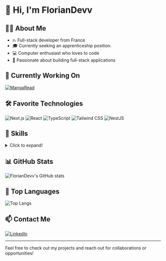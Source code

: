 # 👋 Hi, I'm FlorianDevv

## 👨‍💻 About Me

- <img src="https://upload.wikimedia.org/wikipedia/en/c/c3/Flag_of_France.svg" alt="Drapeau de la France" width="12" height="10"> Full-stack developer from France
- 🎓 Currently seeking an apprenticeship position.
- 💻 Computer enthusiast who loves to code
- 🚀 Passionate about building full-stack applications

## 🔭 Currently Working On

[![MangaRead](https://img.shields.io/static/v1?message=MangaRead&logo=github&label=&color=181717&logoColor=white&labelColor=&style=for-the-badge)](https://github.com/FlorianDevv/MangaRead)

## 🛠 Favorite Technologies

![Next.js](https://img.shields.io/badge/next.js-000000?style=for-the-badge&logo=nextdotjs&logoColor=white)
![React](https://img.shields.io/badge/React-20232A?style=for-the-badge&logo=react&logoColor=61DAFB)
![TypeScript](https://img.shields.io/badge/TypeScript-007ACC?style=for-the-badge&logo=typescript&logoColor=white)
![Tailwind CSS](https://img.shields.io/badge/Tailwind_CSS-38B2AC?style=for-the-badge&logo=tailwind-css&logoColor=white)
![NestJS](https://img.shields.io/badge/nestjs-E0234E?style=for-the-badge&logo=nestjs&logoColor=white)

## 🧰 Skills

<details>
  <summary>Click to expand!</summary>
  
  ![HTML5](https://img.shields.io/badge/HTML5-E34F26?style=for-the-badge&logo=html5&logoColor=white)
  ![CSS3](https://img.shields.io/badge/CSS3-1572B6?style=for-the-badge&logo=css3&logoColor=white)
  ![JavaScript](https://img.shields.io/badge/JavaScript-F7DF1E?style=for-the-badge&logo=javascript&logoColor=black)
  ![TypeScript](https://img.shields.io/badge/TypeScript-007ACC?style=for-the-badge&logo=typescript&logoColor=white)
  ![React](https://img.shields.io/badge/React-20232A?style=for-the-badge&logo=react&logoColor=61DAFB)
  ![Next.js](https://img.shields.io/badge/next.js-000000?style=for-the-badge&logo=nextdotjs&logoColor=white)
  ![NestJS](https://img.shields.io/badge/nestjs-E0234E?style=for-the-badge&logo=nestjs&logoColor=white)
  ![Vue.js](https://img.shields.io/badge/Vue.js-35495E?style=for-the-badge&logo=vuedotjs&logoColor=4FC08D)
  ![C#](https://img.shields.io/badge/C%23-239120?style=for-the-badge&logo=c-sharp&logoColor=white)
  ![.NET](https://img.shields.io/badge/.NET-512BD4?style=for-the-badge&logo=dotnet&logoColor=white)
  ![Java](https://img.shields.io/badge/Java-ED8B00?style=for-the-badge&logo=java&logoColor=white)
  ![Tailwind CSS](https://img.shields.io/badge/Tailwind_CSS-38B2AC?style=for-the-badge&logo=tailwind-css&logoColor=white)
  ![PHP](https://img.shields.io/badge/PHP-777BB4?style=for-the-badge&logo=php&logoColor=white)
  ![Docker](https://img.shields.io/badge/Docker-2CA5E0?style=for-the-badge&logo=docker&logoColor=white)
  ![Python](https://img.shields.io/badge/Python-3776AB?style=for-the-badge&logo=python&logoColor=white)
  ![Symfony](https://img.shields.io/badge/Symfony-000000?style=for-the-badge&logo=Symfony&logoColor=white)
  ![Laravel](https://img.shields.io/badge/Laravel-FF2D20?style=for-the-badge&logo=laravel&logoColor=white)
  ![PostgreSQL](https://img.shields.io/badge/PostgreSQL-316192?style=for-the-badge&logo=postgresql&logoColor=white)
  ![Swift](https://img.shields.io/badge/Swift-FA7343?style=for-the-badge&logo=swift&logoColor=white)
  ![Kotlin](https://img.shields.io/badge/Kotlin-0095D5?&style=for-the-badge&logo=kotlin&logoColor=white)
  ![Flutter](https://img.shields.io/badge/Flutter-02569B?style=for-the-badge&logo=flutter&logoColor=white)
</details>

## 📊 GitHub Stats

![FlorianDevv's GitHub stats](https://github-readme-stats.vercel.app/api?username=FlorianDevv&show_icons=true&theme=radical)

## 🌟 Top Languages

![Top Langs](https://github-readme-stats.vercel.app/api/top-langs/?username=FlorianDevv&layout=compact&theme=radical)

## 📫 Contact Me

[![LinkedIn](https://img.shields.io/badge/LinkedIn-0077B5?style=for-the-badge&logo=linkedin&logoColor=white)](https://www.linkedin.com/in/florian-pichon-dev/)

---

Feel free to check out my projects and reach out for collaborations or opportunities!
